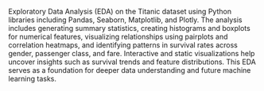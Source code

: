 Exploratory Data Analysis (EDA) on the Titanic dataset using Python libraries including Pandas, Seaborn, Matplotlib, and Plotly. The analysis includes generating summary statistics, creating histograms and boxplots for numerical features, visualizing relationships using pairplots and correlation heatmaps, and identifying patterns in survival rates across gender, passenger class, and fare. Interactive and static visualizations help uncover insights such as survival trends and feature distributions. This EDA serves as a foundation for deeper data understanding and future machine learning tasks.
